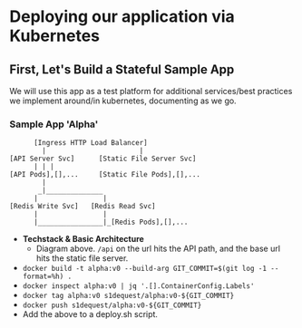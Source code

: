 # Deploying our application via Kubernetes
## First, Let's Build a Stateful Sample App
We will use this app as a test platform for additional services/best practices we implement around/in kubernetes, documenting as we go.

### Sample App 'Alpha'
```
      [Ingress HTTP Load Balancer]
        |                       |
[API Server Svc]      [Static File Server Svc]
      | | |
[API Pods],[],...     [Static File Pods],[],...
        |
       _|______________
      |                |
[Redis Write Svc]   [Redis Read Svc]
      |                |
      |________________|_[Redis Pods],[],...
```
* **Techstack & Basic Architecture**
  * Diagram above. `/api` on the url hits the API path, and the base url hits the static file server.
* `docker build -t alpha:v0 --build-arg GIT_COMMIT=$(git log -1 --format=%h) .`
* `docker inspect alpha:v0 | jq '.[].ContainerConfig.Labels'`
* `docker tag alpha:v0 s1dequest/alpha:v0-${GIT_COMMIT}`
* `docker push s1dequest/alpha:v0-${GIT_COMMIT}`
* Add the above to a deploy.sh script.